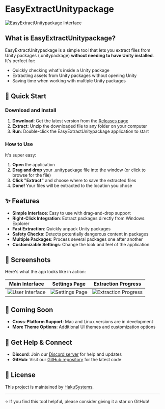 ﻿# EasyExtractUnitypackage

![EasyExtractUnitypackage Interface](https://github.com/user-attachments/assets/d17b4012-aa7b-457c-8cef-bcd96a83f682)

## What is EasyExtractUnitypackage?

EasyExtractUnitypackage is a simple tool that lets you extract files from Unity packages (.unitypackage) **without needing to have Unity installed**. It's perfect for:

- Quickly checking what's inside a Unity package
- Extracting assets from Unity packages without opening Unity
- Saving time when working with multiple Unity packages

## 🚀 Quick Start

### Download and Install

1. **Download**: Get the latest version from the [Releases page](https://github.com/HakuSystems/EasyExtractUnitypackage/releases)
2. **Extract**: Unzip the downloaded file to any folder on your computer
3. **Run**: Double-click the EasyExtractUnitypackage application to start

### How to Use

It's super easy:

1. **Open** the application
2. **Drag and drop** your .unitypackage file into the window (or click to browse for the file)
3. **Click "Extract"** and choose where to save the extracted files
4. **Done!** Your files will be extracted to the location you chose

## ✨ Features

- **Simple Interface**: Easy to use with drag-and-drop support
- **Right-Click Integration**: Extract packages directly from Windows Explorer
- **Fast Extraction**: Quickly unpack Unity packages
- **Safety Checks**: Detects potentially dangerous content in packages
- **Multiple Packages**: Process several packages one after another
- **Customizable Settings**: Change the look and feel of the application

## 📸 Screenshots

Here's what the app looks like in action:

| Main Interface | Settings Page | Extraction Progress |
|:---:|:---:|:---:|
| ![User Interface](https://github.com/user-attachments/assets/d17b4012-aa7b-457c-8cef-bcd96a83f682) | ![Settings Page](https://github.com/user-attachments/assets/cb7edfd9-13d7-4b8c-8109-fe91b0a93080) | ![Extraction Progress](https://github.com/user-attachments/assets/b4064b64-a8a7-4254-8cde-167d8a1a88ab) |

## 🔮 Coming Soon

- **Cross-Platform Support**: Mac and Linux versions are in development
- **More Theme Options**: Additional UI themes and customization options

## 🤝 Get Help & Connect

- **Discord**: Join our [Discord server](https://discord.gg/Wn7XfhPCyD) for help and updates
- **GitHub**: Visit our [GitHub repository](https://github.com/HakuSystems/EasyExtractUnitypackage) for the latest code

## 📝 License

This project is maintained by [HakuSystems](https://github.com/HakuSystems).

---

⭐ If you find this tool helpful, please consider giving it a star on GitHub!
